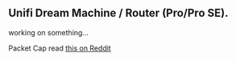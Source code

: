 ## Unifi Dream Machine / Router (Pro/Pro SE).

working on something...

Packet Cap read [this on Reddit](https://www.reddit.com/r/Ubiquiti/comments/ho19aw/capturing_udm_pro_wan_traffic_directly_into/)